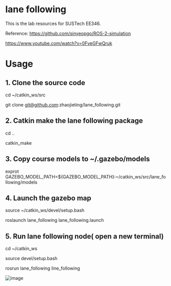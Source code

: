 # lane following
This is the lab resources for SUSTech EE346.

Reference: https://github.com/sinyeopgo/ROS-2-simulation

https://www.youtube.com/watch?v=0FveGFwQruk
# Usage

## 1. Clone the source code
  cd ~/catkin_ws/src
  
  git clone git@github.com:zhaojieting/lane_following.git
  
## 2. Catkin make the lane following package
  cd ..
  
  catkin_make

## 3. Copy course models to ~/.gazebo/models
   exprot GAZEBO_MODEL_PATH=${GAZEBO_MODEL_PATH}:~/catkin_ws/src/lane_following/models
   
## 4. Launch the gazebo map
   source ~/catkin_ws/devel/setup.bash
   
   roslaunch lane_following lane_following.launch 
## 5. Run lane following node( open a new terminal)
   
   cd ~/catkin_ws  
   
   source devel/setup.bash
   
   rosrun lane_following line_following

 ![image](https://github.com/zhaojieting/linefollowing/blob/main/data/demo.png)
